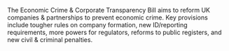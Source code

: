 The Economic Crime & Corporate Transparency Bill aims to reform UK companies & partnerships to prevent economic crime. Key provisions include tougher rules on company formation, new ID/reporting requirements, more powers for regulators, reforms to public registers, and new civil & criminal penalties.